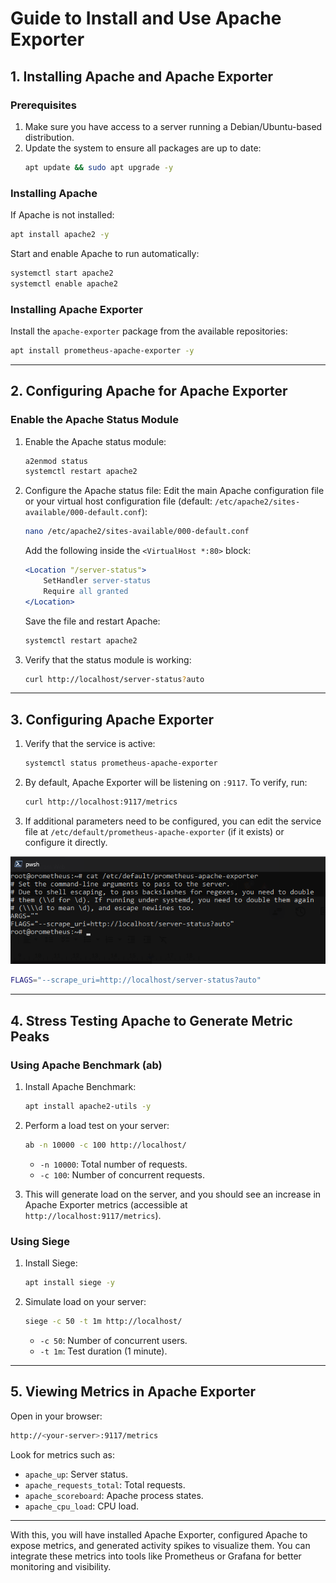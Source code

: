 # Guide to Install and Use Apache Exporter

## **1. Installing Apache and Apache Exporter**

### **Prerequisites**
1. Make sure you have access to a server running a Debian/Ubuntu-based distribution.
2. Update the system to ensure all packages are up to date:
   ```bash
   apt update && sudo apt upgrade -y
   ```

### **Installing Apache**
If Apache is not installed:
   ```bash
   apt install apache2 -y
   ```

Start and enable Apache to run automatically:
   ```bash
   systemctl start apache2
   systemctl enable apache2
   ```

### **Installing Apache Exporter**
Install the `apache-exporter` package from the available repositories:
   ```bash
   apt install prometheus-apache-exporter -y
   ```

---

## **2. Configuring Apache for Apache Exporter**

### **Enable the Apache Status Module**
1. Enable the Apache status module:
   ```bash
   a2enmod status
   systemctl restart apache2
   ```

2. Configure the Apache status file:
   Edit the main Apache configuration file or your virtual host configuration file (default: `/etc/apache2/sites-available/000-default.conf`):
   ```bash
   nano /etc/apache2/sites-available/000-default.conf
   ```

   Add the following inside the `<VirtualHost *:80>` block:
   ```apache
   <Location "/server-status">
       SetHandler server-status
       Require all granted
   </Location>
   ```

   Save the file and restart Apache:
   ```bash
   systemctl restart apache2
   ```

3. Verify that the status module is working:
   ```bash
   curl http://localhost/server-status?auto
   ```

---

## **3. Configuring Apache Exporter**

1. Verify that the service is active:
   ```bash
   systemctl status prometheus-apache-exporter
   ```

2. By default, Apache Exporter will be listening on `:9117`. To verify, run:
   ```bash
   curl http://localhost:9117/metrics
   ```

3. If additional parameters need to be configured, you can edit the service file at `/etc/default/prometheus-apache-exporter` (if it exists) or configure it directly.

![likethis](/img/apache2.jpeg)

   ```bash
FLAGS="--scrape_uri=http://localhost/server-status?auto"
```
---

## **4. Stress Testing Apache to Generate Metric Peaks**

### **Using Apache Benchmark (ab)**

1. Install Apache Benchmark:
   ```bash
   apt install apache2-utils -y
   ```

2. Perform a load test on your server:
   ```bash
   ab -n 10000 -c 100 http://localhost/
   ```
   - `-n 10000`: Total number of requests.
   - `-c 100`: Number of concurrent requests.

3. This will generate load on the server, and you should see an increase in Apache Exporter metrics (accessible at `http://localhost:9117/metrics`).

### **Using Siege**

1. Install Siege:
   ```bash
   apt install siege -y
   ```

2. Simulate load on your server:
   ```bash
   siege -c 50 -t 1m http://localhost/
   ```
   - `-c 50`: Number of concurrent users.
   - `-t 1m`: Test duration (1 minute).

---

## **5. Viewing Metrics in Apache Exporter**

Open in your browser:
   ```bash
   http://<your-server>:9117/metrics
   ```

Look for metrics such as:
- `apache_up`: Server status.
- `apache_requests_total`: Total requests.
- `apache_scoreboard`: Apache process states.
- `apache_cpu_load`: CPU load.

---

With this, you will have installed Apache Exporter, configured Apache to expose metrics, and generated activity spikes to visualize them. You can integrate these metrics into tools like Prometheus or Grafana for better monitoring and visibility.
